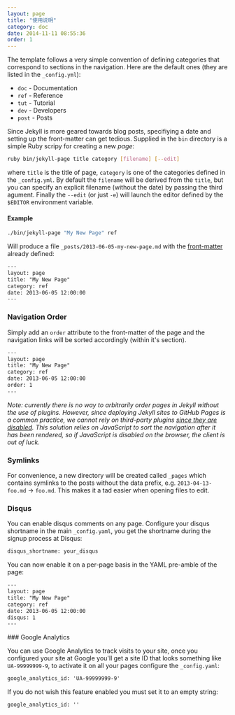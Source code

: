 ```yaml
---
layout: page
title: "使用说明"
category: doc
date: 2014-11-11 08:55:36
order: 1
---
```


The template follows a very simple convention of defining categories that correspond to sections in the navigation. Here are the default ones (they are listed in the `_config.yml`):

- `doc` - Documentation
- `ref` - Reference
- `tut` - Tutorial
- `dev` - Developers
- `post` - Posts

Since Jekyll is more geared towards blog posts, specifiying a date and setting up the front-matter can get tedious. Supplied in the `bin` directory is a simple Ruby scripy for creating a new _page_:

```bash
ruby bin/jekyll-page title category [filename] [--edit]
```

where `title` is the title of page, `category` is one of the categories defined in the `_config.yml`. By default the `filename` will be derived from the `title`, but you can specify an explicit filename (without the date) by passing the third agument. Finally the `--edit` (or just `-e`) will launch the editor defined by the `$EDITOR` environment variable.

#### Example

```bash
./bin/jekyll-page "My New Page" ref
```

Will produce a file `_posts/2013-06-05-my-new-page.md` with the [front-matter](http://jekyllrb.com/docs/frontmatter/) already defined:

```html
---
layout: page
title: "My New Page"
category: ref
date: 2013-06-05 12:00:00
---
```

### Navigation Order

Simply add an `order` attribute to the front-matter of the page and the navigation links will be sorted accordingly (within it's section).

```html
---
layout: page
title: "My New Page"
category: ref
date: 2013-06-05 12:00:00
order: 1
---
```

_Note: currently there is no way to arbitrarily order pages in Jekyll without the use of plugins. However, since deploying Jekyll sites to GitHub Pages is a common practice, we cannot rely on third-party plugins [since they are disabled](https://help.github.com/articles/pages-don-t-build-unable-to-run-jekyll#unsafe-plugins). This solution relies on JavaScript to sort the navigation after it has been rendered, so if JavaScript is disabled on the browser, the client is out of luck._

### Symlinks

For convenience, a new directory will be created called `_pages` which contains symlinks to the posts without the data prefix, e.g. `2013-04-13-foo.md` &rarr; `foo.md`. This makes it a tad easier when opening files to edit.

### Disqus

You can enable disqus comments on any page.  Configure your disqus shortname in the main ```_config.yaml```, you get the shortname during the signup process at Disqus:

```html
disqus_shortname: your_disqus
```

You can now enable it on a per-page basis in the YAML pre-amble of the page:

```html
---
layout: page
title: "My New Page"
category: ref
date: 2013-06-05 12:00:00
disqus: 1
---
```

### Google Analytics

You can use Google Analytics to track visits to your site, once you configured your site at Google you'll get a site ID that looks something like ```UA-99999999-9```, to activate it on all your pages configure the ```_config.yaml```:

```html
google_analytics_id: 'UA-99999999-9'
```

If you do not wish this feature enabled you must set it to an empty string:

```html
google_analytics_id: ''
```
